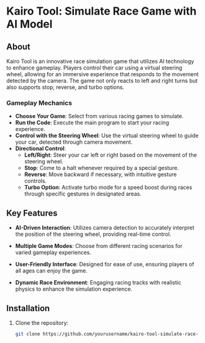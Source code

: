 # Kairo Tool: Simulate Race Game with AI Model
 
## About
Kairo Tool is an innovative race simulation game that utilizes AI technology to enhance gameplay. Players control their car using a virtual steering wheel, allowing for an immersive experience that responds to the movement detected by the camera. The game not only reacts to left and right turns but also supports stop, reverse, and turbo options.

### Gameplay Mechanics
- **Choose Your Game**: Select from various racing games to simulate.
- **Run the Code**: Execute the main program to start your racing experience.
- **Control with the Steering Wheel**: Use the virtual steering wheel to guide your car, detected through camera movement.
- **Directional Control**:
  - **Left/Right**: Steer your car left or right based on the movement of the steering wheel.
  - **Stop**:  Come to a halt whenever required by a special gesture.
  - **Reverse**: Move backward if necessary, with intuitive gesture controls.
  - **Turbo Option**: Activate turbo mode for a speed boost during races through specific gestures in designated areas.

## Key Features
- **AI-Driven Interaction**: Utilizes camera detection to accurately interpret the position of the steering wheel, providing real-time control.
  
- **Multiple Game Modes**: Choose from different racing scenarios for varied gameplay experiences.

- **User-Friendly Interface**: Designed for ease of use, ensuring players of all ages can enjoy the game.

- **Dynamic Race Environment**: Engaging racing tracks with realistic physics to enhance the simulation experience.

## Installation
1. Clone the repository:
   ```bash
   git clone https://github.com/yourusername/kairo-tool-simulate-race-game-AI-model.git
